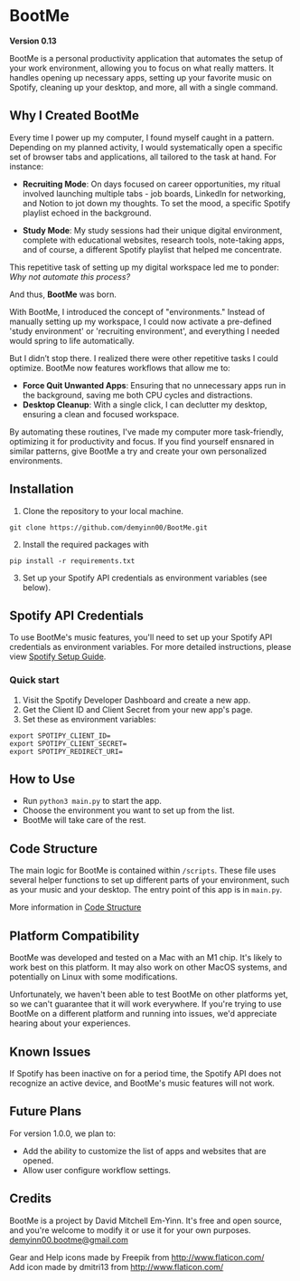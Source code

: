 # BootMe
**Version 0.13**

BootMe is a personal productivity application that automates the setup of your work environment, allowing you to focus on what really matters. It handles opening up necessary apps, setting up your favorite music on Spotify, cleaning up your desktop, and more, all with a single command.

## Why I Created BootMe
Every time I power up my computer, I found myself caught in a pattern. Depending on my planned activity, I would systematically open a specific set of browser tabs and applications, all tailored to the task at hand. For instance:

- **Recruiting Mode**: On days focused on career opportunities, my ritual involved launching multiple tabs - job boards, LinkedIn for networking, and Notion to jot down my thoughts. To set the mood, a specific Spotify playlist echoed in the background.
  
- **Study Mode**: My study sessions had their unique digital environment, complete with educational websites, research tools, note-taking apps, and of course, a different Spotify playlist that helped me concentrate.

This repetitive task of setting up my digital workspace led me to ponder: _Why not automate this process?_ 

And thus, **BootMe** was born.

With BootMe, I introduced the concept of "environments." Instead of manually setting up my workspace, I could now activate a pre-defined 'study environment' or 'recruiting environment', and everything I needed would spring to life automatically. 

But I didn’t stop there. I realized there were other repetitive tasks I could optimize. BootMe now features workflows that allow me to:
- **Force Quit Unwanted Apps**: Ensuring that no unnecessary apps run in the background, saving me both CPU cycles and distractions.
- **Desktop Cleanup**: With a single click, I can declutter my desktop, ensuring a clean and focused workspace.

By automating these routines, I've made my computer more task-friendly, optimizing it for productivity and focus. If you find yourself ensnared in similar patterns, give BootMe a try and create your own personalized environments.


## Installation
1. Clone the repository to your local machine.
```
git clone https://github.com/demyinn00/BootMe.git
```
2. Install the required packages with 
```
pip install -r requirements.txt
```
3. Set up your Spotify API credentials as environment variables (see below).

## Spotify API Credentials
To use BootMe's music features, you'll need to set up your Spotify API credentials as environment variables. For more detailed instructions, please view [Spotify Setup Guide](/doc/Spotify_Setup.md).

### Quick start
1. Visit the Spotify Developer Dashboard and create a new app.
2. Get the Client ID and Client Secret from your new app's page.
3. Set these as environment variables:
```
export SPOTIPY_CLIENT_ID=
export SPOTIPY_CLIENT_SECRET=
export SPOTIPY_REDIRECT_URI=
```

## How to Use
- Run `python3 main.py` to start the app.
- Choose the environment you want to set up from the list.
- BootMe will take care of the rest.

## Code Structure
The main logic for BootMe is contained within `/scripts`. These file uses several helper functions to set up different parts of your environment, such as your music and your desktop. The entry point of this app is in `main.py`.

More information in [Code Structure](/doc/Code_Structure.md)

## Platform Compatibility
BootMe was developed and tested on a Mac with an M1 chip. It's likely to work best on this platform. It may also work on other MacOS systems, and potentially on Linux with some modifications.

Unfortunately, we haven't been able to test BootMe on other platforms yet, so we can't guarantee that it will work everywhere. If you're trying to use BootMe on a different platform and running into issues, we'd appreciate hearing about your experiences.

## Known Issues
If Spotify has been inactive on for a period time, the Spotify API does not recognize an active device, and BootMe's music features will not work. 

## Future Plans
For version 1.0.0, we plan to:

- Add the ability to customize the list of apps and websites that are opened.
- Allow user configure workflow settings.

## Credits
BootMe is a project by David Mitchell Em-Yinn. It's free and open source, and you're welcome to modify it or use it for your own purposes. demyinn00.bootme@gmail.com

Gear and Help icons made by Freepik from http://www.flaticon.com/ <br>
Add icon made by dmitri13 from http://www.flaticon.com/